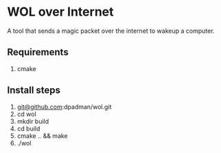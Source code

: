 WOL over Internet
=================

A tool that sends a magic packet over the internet to wakeup a computer.

Requirements
------------
1. cmake

Install steps
-------------
1. git@github.com:dpadman/wol.git 
2. cd wol
3. mkdir build
4. cd build
5. cmake .. && make
6. ./wol <macaddr> <ipaddr> <port>
